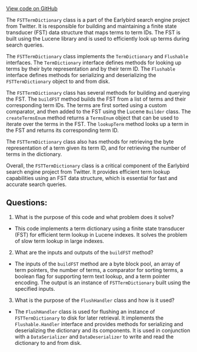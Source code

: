 [View code on GitHub](https://github.com/misbahsy/the-algorithm/src/java/com/twitter/search/core/earlybird/index/inverted/FSTTermDictionary.java)

The `FSTTermDictionary` class is a part of the Earlybird search engine project from Twitter. It is responsible for building and maintaining a finite state transducer (FST) data structure that maps terms to term IDs. The FST is built using the Lucene library and is used to efficiently look up terms during search queries. 

The `FSTTermDictionary` class implements the `TermDictionary` and `Flushable` interfaces. The `TermDictionary` interface defines methods for looking up terms by their byte representation and by their term ID. The `Flushable` interface defines methods for serializing and deserializing the `FSTTermDictionary` object to and from disk. 

The `FSTTermDictionary` class has several methods for building and querying the FST. The `buildFST` method builds the FST from a list of terms and their corresponding term IDs. The terms are first sorted using a custom comparator, and then added to the FST using the Lucene `Builder` class. The `createTermsEnum` method returns a `TermsEnum` object that can be used to iterate over the terms in the FST. The `lookupTerm` method looks up a term in the FST and returns its corresponding term ID. 

The `FSTTermDictionary` class also has methods for retrieving the byte representation of a term given its term ID, and for retrieving the number of terms in the dictionary. 

Overall, the `FSTTermDictionary` class is a critical component of the Earlybird search engine project from Twitter. It provides efficient term lookup capabilities using an FST data structure, which is essential for fast and accurate search queries.
## Questions: 
 1. What is the purpose of this code and what problem does it solve?
- This code implements a term dictionary using a finite state transducer (FST) for efficient term lookup in Lucene indexes. It solves the problem of slow term lookup in large indexes.

2. What are the inputs and outputs of the `buildFST` method?
- The inputs of the `buildFST` method are a byte block pool, an array of term pointers, the number of terms, a comparator for sorting terms, a boolean flag for supporting term text lookup, and a term pointer encoding. The output is an instance of `FSTTermDictionary` built using the specified inputs.

3. What is the purpose of the `FlushHandler` class and how is it used?
- The `FlushHandler` class is used for flushing an instance of `FSTTermDictionary` to disk for later retrieval. It implements the `Flushable.Handler` interface and provides methods for serializing and deserializing the dictionary and its components. It is used in conjunction with a `DataSerializer` and `DataDeserializer` to write and read the dictionary to and from disk.